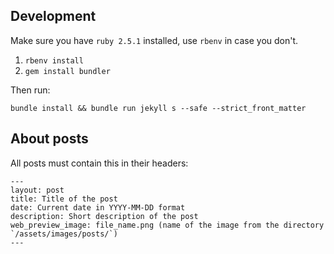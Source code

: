 ## Development

Make sure you have `ruby 2.5.1` installed, use `rbenv` in case you don't.

1. `rbenv install`
2. `gem install bundler`

Then run:

```
bundle install && bundle run jekyll s --safe --strict_front_matter
```


## About posts

All posts must contain this in their headers:
```
---
layout: post
title: Title of the post
date: Current date in YYYY-MM-DD format
description: Short description of the post
web_preview_image: file_name.png (name of the image from the directory `/assets/images/posts/`)
---
```
